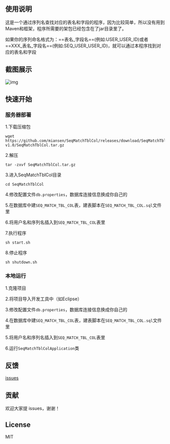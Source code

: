 ## 使用说明

这是一个通过序列名查找对应的表名和字段的程序，因为比较简单，所以没有用到Maven和框架，程序所需要的架包已经包含在了jar目录里了。

如果你的序列命名格式为：==表名_字段名==(例如:USER_USER_ID)或者==XXX_表名_字段名==(例如:SEQ_USER_USER_ID)，就可以通过本程序找到对应的表名和字段

## 截图展示

![img](https://i.loli.net/2018/10/26/5bd2e1ef143b6.jpg)

## 快速开始

### 服务器部署

1.下载压缩包

```
wget https://github.com/miansen/SeqMatchTblCol/releases/download/SeqMatchTblCol-v1.0/SeqMatchTblCol.tar.gz
```

2.解压

```
tar -zxvf SeqMatchTblCol.tar.gz
```

3.进入SeqMatchTblCol目录

```
cd SeqMatchTblCol
```

4.修改配置文件`db.properties`，数据库连接信息换成你自己的

5.在数据库中建`SEQ_MATCH_TBL_COL`表，建表脚本在`SEQ_MATCH_TBL_COL.sql`文件里

6.将用户名和序列名插入到`SEQ_MATCH_TBL_COL`表里

7.执行程序

```
sh start.sh
```

8.停止程序

```
sh shutdown.sh
```

### 本地运行

1.克隆项目



2.将项目导入开发工具中（如Eclipse）

3.修改配置文件`db.properties`，数据库连接信息换成你自己的

4.在数据库中建`SEQ_MATCH_TBL_COL`表，建表脚本在`SEQ_MATCH_TBL_COL.sql`文件里

5.将用户名和序列名插入到`SEQ_MATCH_TBL_COL`表里

6.运行`SeqMatchTblColApplication`类

## 反馈

[issues](https://github.com/miansen/SeqMatchTblCol/issues)

## 贡献

欢迎大家提 issues，谢谢！

## License

MIT
